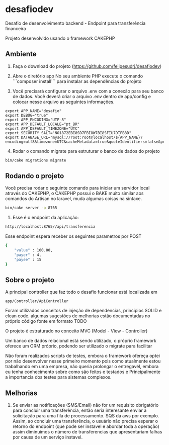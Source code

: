 # desafiodev
Desafio de desenvolvimento backend - Endpoint para transferência financeira

Projeto desenvolvido usando o framework CAKEPHP

## Ambiente
1. Faça o download do projeto (https://github.com/felipesudrj/desafiodev)

2. Abre o diretório app No seu ambiente PHP execute o comando ´´´composer install´´´ para instalar as dependências do projeto

3. Você precisará configurar o arquivo .env com a conexão para seu banco de dados. Você deverá criar o arquivo .env dentro de app/config e colocar nesse arquivo as seguintes informações.

```
export APP_NAME="desafio"
export DEBUG="true"
export APP_ENCODING="UTF-8"
export APP_DEFAULT_LOCALE="pt_BR"
export APP_DEFAULT_TIMEZONE="UTC"
export SECURITY_SALT="NO1872EBI8SD7FBI8W7BI8SFIU7DTFB8D"
export DATABASE_URL="mysql://root:root@localhost/${APP_NAME}?encoding=utf8&timezone=UTC&cacheMetadata=true&quoteIdentifiers=false&persistent=false"
```

4. Rodar o comando migrate para estruturar o banco de dados do projeto

```bash
bin/cake migrations migrate
```

## Rodando o projeto
Você precisa rodar o seguinte comando para iniciar um servidor local através do CAKEPHP, o CAKEPHP possui o BAKE muito similar aos comandos do Artisan no laravel, muda algumas coisas na sintaxe.

```bash
bin/cake server -p 8765
```

1. Esse é o endpoint da aplicação: 
```bash
http://localhost:8765//api/transferencia
```

Esse endpoint espera receber os seguintes parametros por POST
```bash
{
    "value" : 100.00,
    "payer" : 4,
    "payee" : 15
}
```

## Sobre o projeto

A principal controller que faz todo o desafio funcionar está localizada em 
```
app/Controller/ApiController
```

Foram utilizados conceitos de injeção de dependencias, principios SOLID e clean code.
algumas sugestões de melhorias estão documentadas no próprio código fonte em formato TODO

O projeto é estraturado no conceito MVC (Model - View - Controller)

Um banco de dados relacional está sendo utilizado, o próprio framework oferece um ORM próprio, podendo ser utilizado o migrate para facilitar 

Não foram realizados scripts de testes, embora o framework ofereça optei por não desenvolver nesse primeiro momento pois como atualmente estou trabalhando em uma empresa, não queria prolongar o entregavél, embora eu tenha conhecimento sobre como são feitos e testados e Principalmente a importancia dos testes para sistemas complexos.


## Melhorias
1. Se enviar as notificações (SMS/Email) não for um requisito obrigatório para concluir uma transferência, então seria interesante
enviar a solicitação para uma fila de processamento. SQS da aws por exemplo. Assim, ao concluir uma transferência, o usuário não precisa esperar o retorno do endpoint (que pode ser instavel e abordar toda a operação) assim diminuimos o número de transferencias que apresentariam falhas por causa de um serviço instavel.




